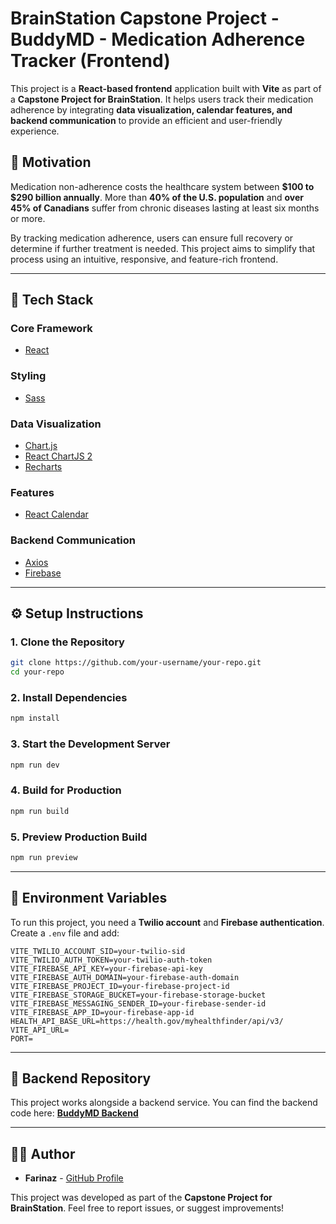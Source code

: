 # BrainStation Capstone Project - BuddyMD - Medication Adherence Tracker (Frontend)

This project is a **React-based frontend** application built with **Vite** as part of a **Capstone Project for BrainStation**. It helps users track their medication adherence by integrating **data visualization, calendar features, and backend communication** to provide an efficient and user-friendly experience.

## 📌 Motivation

Medication non-adherence costs the healthcare system between **$100 to $290 billion annually**. More than **40% of the U.S. population** and **over 45% of Canadians** suffer from chronic diseases lasting at least six months or more.

By tracking medication adherence, users can ensure full recovery or determine if further treatment is needed. This project aims to simplify that process using an intuitive, responsive, and feature-rich frontend.

---

## 🚀 Tech Stack

### **Core Framework**
- [React](https://reactjs.org/)

### **Styling**
- [Sass](https://sass-lang.com/)

### **Data Visualization**
- [Chart.js](https://www.chartjs.org/)
- [React ChartJS 2](https://react-chartjs-2.js.org/)
- [Recharts](https://recharts.org/)

### **Features**
- [React Calendar](https://www.npmjs.com/package/react-calendar)

### **Backend Communication**
- [Axios](https://axios-http.com/)
- [Firebase](https://firebase.google.com/)

---

## ⚙️ Setup Instructions

### **1. Clone the Repository**
```bash
git clone https://github.com/your-username/your-repo.git
cd your-repo
```

### **2. Install Dependencies**
```bash
npm install
```

### **3. Start the Development Server**
```bash
npm run dev
```

### **4. Build for Production**
```bash
npm run build
```

### **5. Preview Production Build**
```bash
npm run preview
```
---

## 🔑 Environment Variables
To run this project, you need a **Twilio account** and **Firebase authentication**. Create a `.env` file and add:

```plaintext
VITE_TWILIO_ACCOUNT_SID=your-twilio-sid
VITE_TWILIO_AUTH_TOKEN=your-twilio-auth-token
VITE_FIREBASE_API_KEY=your-firebase-api-key
VITE_FIREBASE_AUTH_DOMAIN=your-firebase-auth-domain
VITE_FIREBASE_PROJECT_ID=your-firebase-project-id
VITE_FIREBASE_STORAGE_BUCKET=your-firebase-storage-bucket
VITE_FIREBASE_MESSAGING_SENDER_ID=your-firebase-sender-id
VITE_FIREBASE_APP_ID=your-firebase-app-id
HEALTH_API_BASE_URL=https://health.gov/myhealthfinder/api/v3/
VITE_API_URL=
PORT=
```

---

## 🔗 Backend Repository
This project works alongside a backend service. You can find the backend code here:
**[BuddyMD Backend](https://github.com/FarinazCodes/buddymd-backend)**

---
## 👨‍💻 Author
- **Farinaz** - [GitHub Profile](https://github.com/FarinazCodes)

This project was developed as part of the **Capstone Project for BrainStation**. Feel free to report issues, or suggest improvements!

